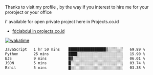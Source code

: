 Thanks to visit my profile , by the way if you interest to hire me for your proroject or your office 

i' available for open private project here in Projects.co.id 

- [fdciabdul in projects.co.id](https://projects.co.id/public/browse_users/view/496e26/fdciabdul)



[![wakatime](https://wakatime.com/badge/user/87646243-158a-4241-a3cb-668e1fa2dbb8.svg)](https://wakatime.com/@87646243-158a-4241-a3cb-668e1fa2dbb8)
<!--START_SECTION:waka-->

```txt
JavaScript   1 hr 50 mins    █████████████████▒░░░░░░░   69.89 %
Python       25 mins         ████░░░░░░░░░░░░░░░░░░░░░   15.90 %
EJS          9 mins          █▓░░░░░░░░░░░░░░░░░░░░░░░   06.01 %
JSON         5 mins          █░░░░░░░░░░░░░░░░░░░░░░░░   03.74 %
Ezhil        5 mins          █░░░░░░░░░░░░░░░░░░░░░░░░   03.38 %
```

<!--END_SECTION:waka-->

